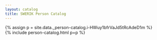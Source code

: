 ```yaml
---
layout: catalog
title: SWERIK Person Catalog
---
```

{% assign p = site.data._person-catalog.i-HWuy1bfrVaJd5tRcAdeD1m %}
{% include person-catalog.html p=p %}

